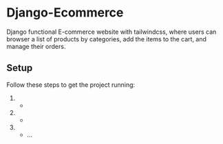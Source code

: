 # Django-Ecommerce

Django functional E-commerce website with tailwindcss, where users can browser a list of products by categories, add the items to the cart, and manage their orders.

## Setup

Follow these steps to get the project running:

1. -
2. -
3. - ...
